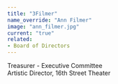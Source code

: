 ```yaml
---
title: "3Filmer"
name_override: "Ann Filmer"
image: "ann_filmer.jpg"
current: "true"
related:
- Board of Directors
---
```


Treasurer - Executive Committee\
Artistic Director, 16th Street Theater
